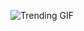 
<!-- GIF_SECTION -->
![Trending GIF](https://media2.giphy.com/media/v1.Y2lkPThiYjIxNzcyaHl4Ym44dGdtbjFzYmU5MXdqcmN0YTRnc28wc3N5bHJ1aXd5dGF0cCZlcD12MV9naWZzX3NlYXJjaCZjdD1n/aHiv481xki1WdhQonS/giphy.gif)
<!-- END_GIF_SECTION -->
